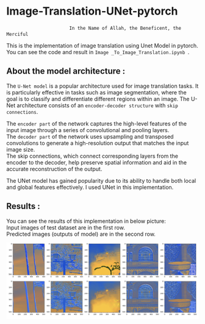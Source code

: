 # Image-Translation-UNet-pytorch
                           In the Name of Allah, the Beneficent, the Merciful
                           
This is the implementation of image translation using Unet Model in pytorch. </br>
You can see the code and result in ```Image _To_Image_Translation.ipynb ```.</br>


## About the model architecture : 
The ```U-Net model``` is a popular architecture used for image translation tasks. It is particularly effective in tasks such as image segmentation, where the goal is to classify and differentiate different regions within an image. The U-Net architecture consists of an ```encoder-decoder structure``` with ```skip connections```.</br>

The ```encoder part``` of the network captures the high-level features of the input image through a series of convolutional and pooling layers.</br>
The ```decoder part``` of the network uses upsampling and transposed convolutions to generate a high-resolution output that matches the input image size.</br>
The skip connections, which connect corresponding layers from the encoder to the decoder, help preserve spatial information and aid in the accurate reconstruction of the output.</br>

The UNet model has gained popularity due to its ability to handle both local and global features effectively. I used UNet in this implementation. </br>


## Results :
You can see the results of this implementation in below picture:</br>
Input images of test dataset are in the first row. </br>
Predicted images (outputs of model) are in the second row.</br>

![image](https://github.com/afshari-maryam/Image-Translation-pytorch/blob/main/Result.png)


